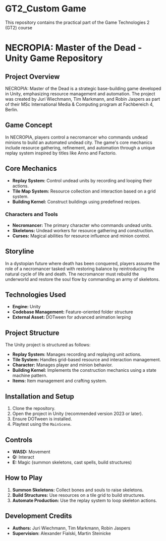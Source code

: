# GT2_Custom Game
This repository contains the practical part of the Game Technologies 2 (GT2) course

# NECROPIA: Master of the Dead - Unity Game Repository

## Project Overview
NECROPIA: Master of the Dead is a strategic base-building game developed in Unity, emphasizing resource management and automation. The project was created by Juri Wiechmann, Tim Markmann, and Robin Jaspers as part of their MSc International Media & Computing program at Fachbereich 4, Berlin.

## Game Concept
In NECROPIA, players control a necromancer who commands undead minions to build an automated undead city. The game's core mechanics include resource gathering, refinement, and automation through a unique replay system inspired by titles like Anno and Factorio.

## Core Mechanics
- **Replay System:** Control undead units by recording and looping their actions.
- **Tile Map System:** Resource collection and interaction based on a grid system.
- **Building Kernel:** Construct buildings using predefined recipes.

### Characters and Tools
- **Necromancer:** The primary character who commands undead units.
- **Skeletons:** Undead workers for resource gathering and construction.
- **Curses:** Magical abilities for resource influence and minion control.

## Storyline
In a dystopian future where death has been conquered, players assume the role of a necromancer tasked with restoring balance by reintroducing the natural cycle of life and death. The necromancer must rebuild the underworld and restore the soul flow by commanding an army of skeletons.

## Technologies Used
- **Engine:** Unity
- **Codebase Management:** Feature-oriented folder structure
- **External Asset:** DOTween for advanced animation lerping

## Project Structure
The Unity project is structured as follows:
- **Replay System:** Manages recording and replaying unit actions.
- **Tile System:** Handles grid-based resource and interaction management.
- **Character:** Manages player and minion behavior.
- **Building Kernel:** Implements the construction mechanics using a state machine pattern.
- **Items:** Item management and crafting system.

## Installation and Setup
1. Clone the repository.
2. Open the project in Unity (recommended version 2023 or later).
3. Ensure DOTween is installed.
4. Playtest using the `MainScene`.

## Controls
- **WASD:** Movement
- **Q:** Interact
- **E:** Magic (summon skeletons, cast spells, build structures)

## How to Play
1. **Summon Skeletons:** Collect bones and souls to raise skeletons.
2. **Build Structures:** Use resources on a tile grid to build structures.
3. **Automate Production:** Use the replay system to loop skeleton actions.

## Development Credits
- **Authors:** Juri Wiechmann, Tim Markmann, Robin Jaspers
- **Supervision:** Alexander Fialski, Martin Steinicke
